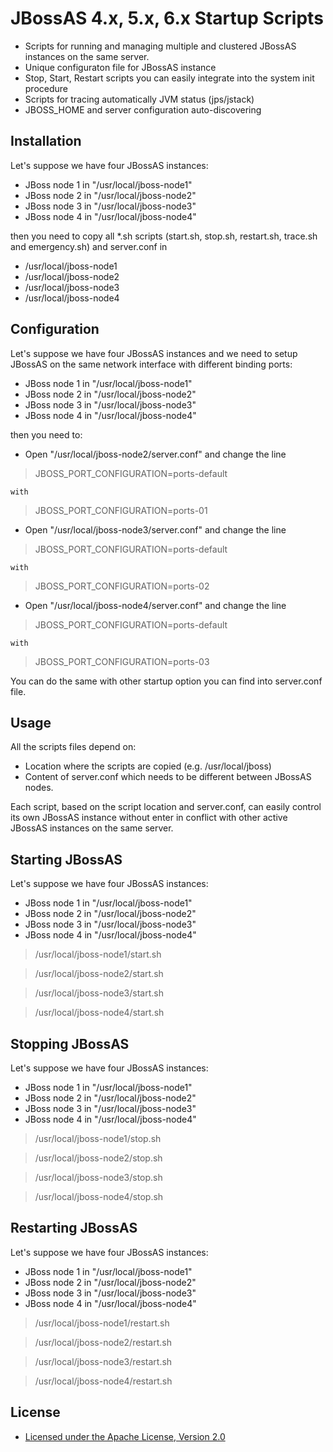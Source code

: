 JBossAS 4.x, 5.x, 6.x Startup Scripts
=====================================

* Scripts for running and managing multiple and clustered JBossAS instances on the same server.
* Unique configuraton file for JBossAS instance
* Stop, Start, Restart scripts you can easily integrate into the system init procedure
* Scripts for tracing automatically JVM status (jps/jstack)
* JBOSS_HOME and server configuration auto-discovering

Installation
------------
Let's suppose we have four JBossAS instances:

* JBoss node 1 in "/usr/local/jboss-node1"
* JBoss node 2 in "/usr/local/jboss-node2"
* JBoss node 3 in "/usr/local/jboss-node3"
* JBoss node 4 in "/usr/local/jboss-node4"

then you need to copy all *.sh scripts (start.sh, stop.sh, restart.sh, trace.sh and emergency.sh) and server.conf in

* /usr/local/jboss-node1
* /usr/local/jboss-node2
* /usr/local/jboss-node3
* /usr/local/jboss-node4

Configuration
-------------
Let's suppose we have four JBossAS instances and we need to setup JBossAS on the same network interface with different binding ports:

* JBoss node 1 in "/usr/local/jboss-node1"
* JBoss node 2 in "/usr/local/jboss-node2"
* JBoss node 3 in "/usr/local/jboss-node3"
* JBoss node 4 in "/usr/local/jboss-node4"

then you need to:

* Open "/usr/local/jboss-node2/server.conf" and change the line

>    JBOSS_PORT_CONFIGURATION=ports-default 

    with 

>    JBOSS_PORT_CONFIGURATION=ports-01

* Open "/usr/local/jboss-node3/server.conf" and change the line

>    JBOSS_PORT_CONFIGURATION=ports-default 

    with 

>    JBOSS_PORT_CONFIGURATION=ports-02

* Open "/usr/local/jboss-node4/server.conf" and change the line

>    JBOSS_PORT_CONFIGURATION=ports-default 

    with 

>    JBOSS_PORT_CONFIGURATION=ports-03

You can do the same with other startup option you can find into server.conf file.

Usage
-----
All the scripts files depend on:

* Location where the scripts are copied (e.g. /usr/local/jboss)
* Content of server.conf which needs to be different between JBossAS nodes.

Each script, based on the script location and server.conf, can easily control its own JBossAS instance without
enter in conflict with other active JBossAS instances on the same server.

Starting JBossAS
----------------
Let's suppose we have four JBossAS instances:

* JBoss node 1 in "/usr/local/jboss-node1"
* JBoss node 2 in "/usr/local/jboss-node2"
* JBoss node 3 in "/usr/local/jboss-node3"
* JBoss node 4 in "/usr/local/jboss-node4"

> /usr/local/jboss-node1/start.sh

> /usr/local/jboss-node2/start.sh

> /usr/local/jboss-node3/start.sh

> /usr/local/jboss-node4/start.sh

Stopping JBossAS
----------------
Let's suppose we have four JBossAS instances:

* JBoss node 1 in "/usr/local/jboss-node1"
* JBoss node 2 in "/usr/local/jboss-node2"
* JBoss node 3 in "/usr/local/jboss-node3"
* JBoss node 4 in "/usr/local/jboss-node4"

> /usr/local/jboss-node1/stop.sh

> /usr/local/jboss-node2/stop.sh

> /usr/local/jboss-node3/stop.sh

> /usr/local/jboss-node4/stop.sh

Restarting JBossAS
------------------
Let's suppose we have four JBossAS instances:

* JBoss node 1 in "/usr/local/jboss-node1"
* JBoss node 2 in "/usr/local/jboss-node2"
* JBoss node 3 in "/usr/local/jboss-node3"
* JBoss node 4 in "/usr/local/jboss-node4"

> /usr/local/jboss-node1/restart.sh

> /usr/local/jboss-node2/restart.sh

> /usr/local/jboss-node3/restart.sh

> /usr/local/jboss-node4/restart.sh

License
-------
* [Licensed under the Apache License, Version 2.0](http://www.apache.org/licenses/LICENSE-2.0.txt)
